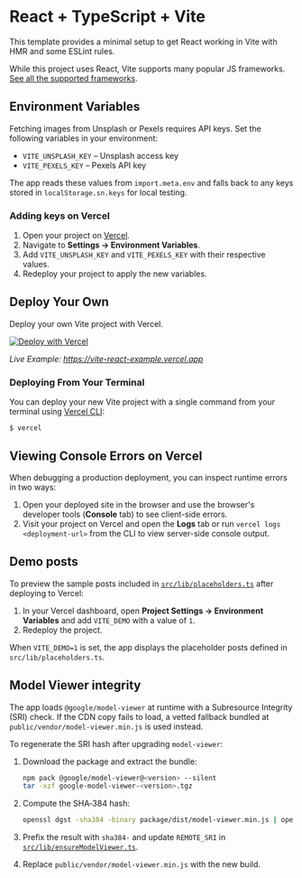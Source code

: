 # React + TypeScript + Vite

This template provides a minimal setup to get React working in Vite with HMR and some ESLint rules.

While this project uses React, Vite supports many popular JS frameworks. [See all the supported frameworks](https://vitejs.dev/guide/#scaffolding-your-first-vite-project).

## Environment Variables

Fetching images from Unsplash or Pexels requires API keys. Set the following variables in your environment:

- `VITE_UNSPLASH_KEY` – Unsplash access key
- `VITE_PEXELS_KEY` – Pexels API key

The app reads these values from `import.meta.env` and falls back to any keys stored in `localStorage.sn.keys` for local testing.

### Adding keys on Vercel

1. Open your project on [Vercel](https://vercel.com).
2. Navigate to **Settings → Environment Variables**.
3. Add `VITE_UNSPLASH_KEY` and `VITE_PEXELS_KEY` with their respective values.
4. Redeploy your project to apply the new variables.

## Deploy Your Own

Deploy your own Vite project with Vercel.

[![Deploy with Vercel](https://vercel.com/button)](https://vercel.com/new/clone?repository-url=https://github.com/vercel/examples/tree/main/framework-boilerplates/vite-react&template=vite-react)

_Live Example: https://vite-react-example.vercel.app_

### Deploying From Your Terminal

You can deploy your new Vite project with a single command from your terminal using [Vercel CLI](https://vercel.com/download):

```shell
$ vercel
```

## Viewing Console Errors on Vercel

When debugging a production deployment, you can inspect runtime errors in two ways:

1. Open your deployed site in the browser and use the browser's developer tools (**Console** tab) to see client-side errors.
2. Visit your project on Vercel and open the **Logs** tab or run `vercel logs <deployment-url>` from the CLI to view server-side console output.

## Demo posts

To preview the sample posts included in [`src/lib/placeholders.ts`](src/lib/placeholders.ts) after deploying to Vercel:

1. In your Vercel dashboard, open **Project Settings → Environment Variables** and add `VITE_DEMO` with a value of `1`.
2. Redeploy the project.

When `VITE_DEMO=1` is set, the app displays the placeholder posts defined in `src/lib/placeholders.ts`.

## Model Viewer integrity

The app loads `@google/model-viewer` at runtime with a Subresource Integrity (SRI) check.
If the CDN copy fails to load, a vetted fallback bundled at
`public/vendor/model-viewer.min.js` is used instead.

To regenerate the SRI hash after upgrading `model-viewer`:

1. Download the package and extract the bundle:

   ```bash
   npm pack @google/model-viewer@<version> --silent
   tar -xzf google-model-viewer-<version>.tgz
   ```

2. Compute the SHA‑384 hash:

   ```bash
   openssl dgst -sha384 -binary package/dist/model-viewer.min.js | openssl base64 -A
   ```

3. Prefix the result with `sha384-` and update `REMOTE_SRI` in
   [`src/lib/ensureModelViewer.ts`](src/lib/ensureModelViewer.ts).
4. Replace `public/vendor/model-viewer.min.js` with the new build.
